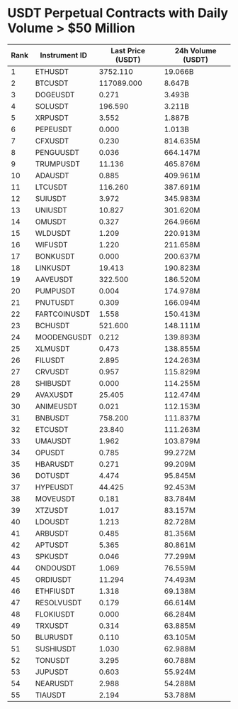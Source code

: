 # USDT Perpetual Contracts with Daily Volume > $50 Million

| Rank | Instrument ID | Last Price (USDT) | 24h Volume (USDT) |
|------|---------------|-------------------|-------------------|
| 1 | ETHUSDT | 3752.110 | 19.066B |
| 2 | BTCUSDT | 117089.000 | 8.647B |
| 3 | DOGEUSDT | 0.271 | 3.493B |
| 4 | SOLUSDT | 196.590 | 3.211B |
| 5 | XRPUSDT | 3.552 | 1.887B |
| 6 | PEPEUSDT | 0.000 | 1.013B |
| 7 | CFXUSDT | 0.230 | 814.635M |
| 8 | PENGUUSDT | 0.036 | 664.147M |
| 9 | TRUMPUSDT | 11.136 | 465.876M |
| 10 | ADAUSDT | 0.885 | 409.961M |
| 11 | LTCUSDT | 116.260 | 387.691M |
| 12 | SUIUSDT | 3.972 | 345.983M |
| 13 | UNIUSDT | 10.827 | 301.620M |
| 14 | OMUSDT | 0.327 | 264.966M |
| 15 | WLDUSDT | 1.209 | 220.913M |
| 16 | WIFUSDT | 1.220 | 211.658M |
| 17 | BONKUSDT | 0.000 | 200.637M |
| 18 | LINKUSDT | 19.413 | 190.823M |
| 19 | AAVEUSDT | 322.500 | 186.520M |
| 20 | PUMPUSDT | 0.004 | 174.978M |
| 21 | PNUTUSDT | 0.309 | 166.094M |
| 22 | FARTCOINUSDT | 1.558 | 150.413M |
| 23 | BCHUSDT | 521.600 | 148.111M |
| 24 | MOODENGUSDT | 0.212 | 139.893M |
| 25 | XLMUSDT | 0.473 | 138.855M |
| 26 | FILUSDT | 2.895 | 124.263M |
| 27 | CRVUSDT | 0.957 | 115.829M |
| 28 | SHIBUSDT | 0.000 | 114.255M |
| 29 | AVAXUSDT | 25.405 | 112.474M |
| 30 | ANIMEUSDT | 0.021 | 112.153M |
| 31 | BNBUSDT | 758.200 | 111.837M |
| 32 | ETCUSDT | 23.840 | 111.263M |
| 33 | UMAUSDT | 1.962 | 103.879M |
| 34 | OPUSDT | 0.785 | 99.272M |
| 35 | HBARUSDT | 0.271 | 99.209M |
| 36 | DOTUSDT | 4.474 | 95.845M |
| 37 | HYPEUSDT | 44.425 | 92.453M |
| 38 | MOVEUSDT | 0.181 | 83.784M |
| 39 | XTZUSDT | 1.017 | 83.157M |
| 40 | LDOUSDT | 1.213 | 82.728M |
| 41 | ARBUSDT | 0.485 | 81.356M |
| 42 | APTUSDT | 5.365 | 80.861M |
| 43 | SPKUSDT | 0.046 | 77.299M |
| 44 | ONDOUSDT | 1.069 | 76.559M |
| 45 | ORDIUSDT | 11.294 | 74.493M |
| 46 | ETHFIUSDT | 1.318 | 69.138M |
| 47 | RESOLVUSDT | 0.179 | 66.614M |
| 48 | FLOKIUSDT | 0.000 | 66.284M |
| 49 | TRXUSDT | 0.314 | 63.885M |
| 50 | BLURUSDT | 0.110 | 63.105M |
| 51 | SUSHIUSDT | 1.030 | 62.988M |
| 52 | TONUSDT | 3.295 | 60.788M |
| 53 | JUPUSDT | 0.603 | 55.924M |
| 54 | NEARUSDT | 2.988 | 54.288M |
| 55 | TIAUSDT | 2.194 | 53.788M |
